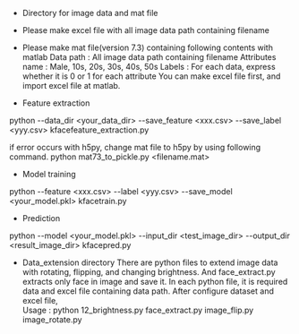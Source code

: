 - Directory for image data and mat file
- Please make excel file with all image data path containing filename
  

- Please make mat file(version 7.3) containing following contents with matlab
	Data path : All image data path containing filename
	Attributes name : Male, 10s, 20s, 30s, 40s, 50s
	Labels : For each data, express whether it is 0 or 1 for each attribute
	You can make excel file first, and import excel file at matlab.

- Feature extraction

python --data_dir <your_data_dir> --save_feature <xxx.csv> --save_label <yyy.csv> kfacefeature_extraction.py

if error occurs with h5py, change mat file to h5py by using following command.
python mat73_to_pickle.py <filename.mat>


- Model training

python --feature <xxx.csv> --label <yyy.csv> --save_model <your_model.pkl> kfacetrain.py


- Prediction

python --model <your_model.pkl> --input_dir <test_image_dir> --output_dir <result_image_dir> kfacepred.py


- Data_extension directory
There are python files to extend image data with rotating, flipping, and changing brightness.
And face_extract.py extracts only face in image and save it.
In each python file, it is required data and excel file containing data path.
After configure dataset and excel file,  
Usage : python 12_brightness.py
                    face_extract.py
                    image_flip.py
                    image_rotate.py